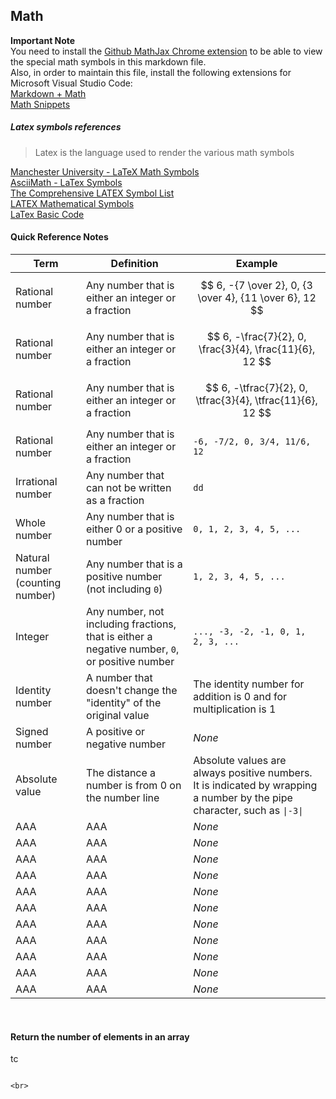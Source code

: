 ## Math

**Important Note** <br />
You need to install the [Github MathJax Chrome extension](https://chrome.google.com/webstore/detail/mathjax-plugin-for-github/ioemnmodlmafdkllaclgeombjnmnbima/related) to be able to view the special math symbols in this markdown file. <br />
Also, in order to maintain this file, install the following extensions for Microsoft Visual Studio Code: <br />
[Markdown + Math](https://marketplace.visualstudio.com/items?itemName=goessner.mdmath) <br />
[Math Snippets](https://marketplace.visualstudio.com/items?itemName=thomanq.math-snippets)

##### Latex symbols references
> Latex is the language used to render the various math symbols <br />

[Manchester University - LaTeX Math Symbols](http://web.ift.uib.no/Teori/KURS/WRK/TeX/symALL.html) <br />
[AsciiMath - LaTex Symbols](http://asciimath.org/#syntax) <br />
[The Comprehensive LATEX Symbol List](http://ctan.math.washington.edu/tex-archive/info/symbols/comprehensive/symbols-a4.pdf) <br />
[LATEX Mathematical Symbols](https://www.caam.rice.edu/~heinken/latex/symbols.pdf) <br />
[LaTex Basic Code](http://www.malinc.se/math/latex/basiccodeen.php) 




#### Quick Reference Notes

| Term | Definition | Example |
|---------------|----------------------------------------|----------------------------------------------------------|
| Rational number | Any number that is either an integer or a fraction  | $$ 6, -{7 \over 2}, 0, {3 \over 4}, {11 \over 6}, 12 $$ |
| Rational number | Any number that is either an integer or a fraction  | $$ 6, -\frac{7}{2}, 0, \frac{3}{4}, \frac{11}{6}, 12 $$ |
| Rational number | Any number that is either an integer or a fraction  | $$ 6, -\tfrac{7}{2}, 0, \tfrac{3}{4}, \tfrac{11}{6}, 12 $$ |
| Rational number | Any number that is either an integer or a fraction  | `-6, -7/2, 0, 3/4, 11/6, 12` |
| Irrational number | Any number that can not be written as a fraction  | `dd` |
| Whole number | Any number that is either 0 or a positive number  | `0, 1, 2, 3, 4, 5, ...` |
| Natural number (counting number) | Any number that is a positive number (not including `0`)  | `1, 2, 3, 4, 5, ...` |
| Integer | Any number, not including fractions, that is either a negative number, `0`, or positive number  | `..., -3, -2, -1, 0, 1, 2, 3, ...` |
| Identity number | A number that doesn't change the "identity" of the original value | The identity number for addition is 0 and for multiplication is 1 |
| Signed number | A positive or negative number | *None* |
| Absolute value | The distance a number is from 0 on the number line | Absolute values are always positive numbers. It is indicated by wrapping a number by the pipe character, such as `\|-3\|` |
| AAA | AAA | *None* |
| AAA | AAA | *None* |
| AAA | AAA | *None* |
| AAA | AAA | *None* |
| AAA | AAA | *None* |
| AAA | AAA | *None* |
| AAA | AAA | *None* |
| AAA | AAA | *None* |
| AAA | AAA | *None* |
| AAA | AAA | *None* |
| AAA | AAA | *None* |

<br>

#### Return the number of elements in an array
tc
```

<br>

